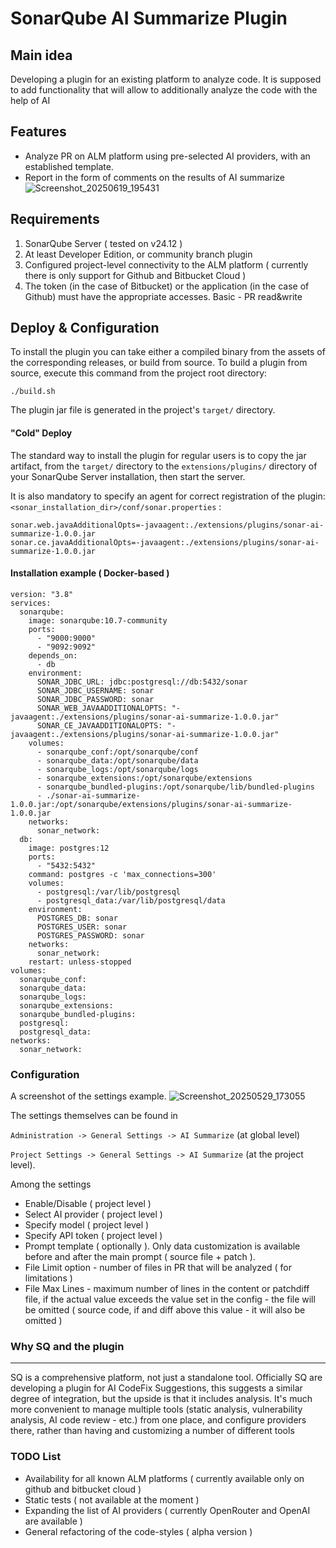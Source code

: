 SonarQube AI Summarize Plugin
==========

Main idea
--------

Developing a plugin for an existing platform to analyze code. 
It is supposed to add functionality that will allow to additionally analyze the code with the help of AI

<h2>Features</h2>

- Analyze PR on ALM platform using pre-selected AI providers, with an established template.
- Report in the form of comments on the results of AI summarize
  ![Screenshot_20250619_195431](https://github.com/user-attachments/assets/9dcdf562-c757-4efa-a8d5-df167221aea0)



<h2>Requirements</h2>

1. SonarQube Server ( tested on v24.12 )
2. At least Developer Edition, or community branch plugin
3. Configured project-level connectivity to the ALM platform ( currently there is only support for Github and Bitbucket Cloud )
4. The token (in the case of Bitbucket) or the application (in the case of Github) must have the appropriate accesses. Basic - PR read&write

<h2>Deploy & Configuration </h2>

To install the plugin you can take either a compiled binary from the assets of the corresponding releases, or build from source.
To build a plugin from source, execute this command from the project root directory:

`./build.sh`

The plugin jar file is generated in the project's `target/` directory.

<h4>"Cold" Deploy</h4>

The standard way to install the plugin for regular users is to copy the jar artifact, from the `target/` directory to the `extensions/plugins/` directory of your SonarQube Server installation, then start the server.

It is also mandatory to specify an agent for correct registration of the plugin:
`<sonar_installation_dir>/conf/sonar.properties` :
```
sonar.web.javaAdditionalOpts=-javaagent:./extensions/plugins/sonar-ai-summarize-1.0.0.jar
sonar.ce.javaAdditionalOpts=-javaagent:./extensions/plugins/sonar-ai-summarize-1.0.0.jar
```

<h4>Installation example ( Docker-based )</h4>

````
version: "3.8"
services:
  sonarqube:
    image: sonarqube:10.7-community
    ports:
      - "9000:9000"
      - "9092:9092"
    depends_on:
      - db
    environment:
      SONAR_JDBC_URL: jdbc:postgresql://db:5432/sonar
      SONAR_JDBC_USERNAME: sonar
      SONAR_JDBC_PASSWORD: sonar
      SONAR_WEB_JAVAADDITIONALOPTS: "-javaagent:./extensions/plugins/sonar-ai-summarize-1.0.0.jar"
      SONAR_CE_JAVAADDITIONALOPTS: "-javaagent:./extensions/plugins/sonar-ai-summarize-1.0.0.jar"
    volumes:
      - sonarqube_conf:/opt/sonarqube/conf
      - sonarqube_data:/opt/sonarqube/data
      - sonarqube_logs:/opt/sonarqube/logs
      - sonarqube_extensions:/opt/sonarqube/extensions
      - sonarqube_bundled-plugins:/opt/sonarqube/lib/bundled-plugins
      - ./sonar-ai-summarize-1.0.0.jar:/opt/sonarqube/extensions/plugins/sonar-ai-summarize-1.0.0.jar
    networks:
      sonar_network:
  db:
    image: postgres:12
    ports:
      - "5432:5432"
    command: postgres -c 'max_connections=300'
    volumes:
      - postgresql:/var/lib/postgresql
      - postgresql_data:/var/lib/postgresql/data
    environment:
      POSTGRES_DB: sonar
      POSTGRES_USER: sonar
      POSTGRES_PASSWORD: sonar
    networks:
      sonar_network:
    restart: unless-stopped
volumes:
  sonarqube_conf:
  sonarqube_data:
  sonarqube_logs:
  sonarqube_extensions:
  sonarqube_bundled-plugins:
  postgresql:
  postgresql_data:
networks:
  sonar_network:

````

### Configuration 
A screenshot of the settings example.
![Screenshot_20250529_173055](https://github.com/user-attachments/assets/71945ed0-5835-45d5-bbdb-5f38f2bc2510)

The settings themselves can be found in

`Administration -> General Settings -> AI Summarize` (at global level)

`Project Settings -> General Settings -> AI Summarize` (at the project level).

Among the settings
<ul>
    <li>Enable/Disable ( project level )</li>
    <li>Select AI provider ( project level )</li>
    <li>Specify model ( project level )</li>
    <li>Specify API token ( project level )</li>
    <li>Prompt template ( optionally ). Only data customization is available before and after the main prompt ( source file + patch ).</li>
    <li>File Limit option - number of files in PR that will be analyzed ( for limitations ) </li>
    <li>File Max Lines - maximum number of lines in the content or patchdiff file, if the actual value exceeds the value set in the config - the file will be omitted ( source code, if and diff above this value - it will also be omitted )</li>
    
</ul>


### Why SQ and the plugin

---------

SQ is a comprehensive platform, not just a standalone tool.
Officially SQ are developing a plugin for AI CodeFix Suggestions, this suggests a similar degree of integration, but the upside is that it includes analysis.
It's much more convenient to manage multiple tools (static analysis, vulnerability analysis, AI code review - etc.) from one place, and configure providers there, rather than having and customizing a number of different tools

### TODO List

- Availability for all known ALM platforms ( currently available only on github and bitbucket cloud )
- Static tests ( not available at the moment )
- Expanding the list of AI providers ( currently OpenRouter and OpenAI are available )
- General refactoring of the code-styles ( alpha version )
